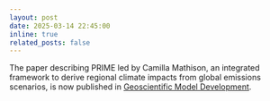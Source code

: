 ```yaml
---
layout: post
date: 2025-03-14 22:45:00
inline: true
related_posts: false
---
```


The paper describing PRIME led by Camilla Mathison, an integrated framework to derive regional climate impacts from global emissions scenarios, is now published in [Geoscientific Model Development](https://gmd.copernicus.org/articles/18/1785/2025/).